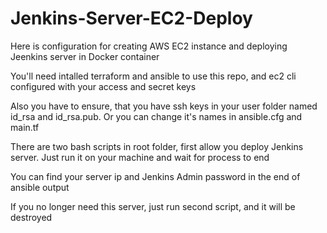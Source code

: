 # Jenkins-Server-EC2-Deploy

Here is configuration for creating AWS EC2 instance and deploying Jeenkins server in Docker container

You'll need intalled terraform and ansible to use this repo, and ec2 cli configured with your access and secret keys 

Also you have to ensure, that you have ssh keys in your user folder named id_rsa and id_rsa.pub. Or you can change it's names in ansible.cfg and main.tf

There are two bash scripts in root folder, first allow you deploy Jenkins server. Just run it on your machine and wait for process to end

You can find your server ip and Jenkins Admin password in the end of ansible output

If you no longer need this server, just run second script, and it will be destroyed
